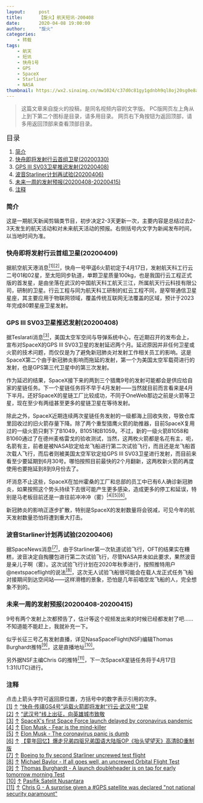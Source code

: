 ```yaml
---
layout:     post
title:      【旋火】航天短讯-200408
date:       2020-04-08 19:00:00
author:     "旋火"
categories:
    - 转载
tags:
    - 航天
    - 短讯
    - 快舟1号
    - GPS
    - SpaceX
    - Starliner
    - NASA
thumbnail: https://wx2.sinaimg.cn/mw1024/c37d0c81gy1gdnbh9ql8oj20sg0e8al3.jpg"
---
```

>这篇文章来自旋火的投稿，是同名视频内容的文字版。
>PC版网页左上角从上到下第二个图标是目录，请多用目录。
>网页右下角按钮为返回顶部，请多用返回顶部来查看顶部目录。

<escape><font size=4>目录</font></escape>

1. [简介](#简介)
2. [快舟即将发射行云首组卫星(20200330)](#快舟即将发射行云首组卫星-20200330)
3. [GPS III SV03卫星推迟发射(20200408)](#GPS-III-SV03卫星推迟发射-20200408)
4. [波音Starliner计划再试验(20200406)](#波音Starliner计划再试验-20200406)
5. [未来一周的发射预报(20200408-20200415)](#未来一周的发射预报-20200408-20200415)
6. [注释](#注释)

### 简介

这是一期航天新闻剪辑类节目，初步决定2-3天更新一次，主要内容是总结过去2-3天发生的航天活动和对未来航天活动的预报。右侧括号内文字为新闻发布时间，以当地时间为准。

### 快舟即将发射行云首组卫星(20200409)

据航空航天港消息<escape><a name = "ref_1_s" href="#ref_1_d"><sup>[1]</sup></a><a name = "ref_2_s" href="#ref_2_d"><sup>[2]</sup></a></escape>，快舟一号甲遥6火箭初定于4月17日，发射航天科工行云二号01和02星，至太阳同步轨道，单颗卫星质量100kg，也是我国行云工程正式版的首发星，是由坐落在武汉的中国航天科工航天三江，所属航天行云科技有限公司，研制的卫星。行云工程与同为航天科工研制的虹云工程不同，是窄带通信卫星星座，其主要应用于物联网领域，覆盖传统互联网无法覆盖的区域，预计于2023年完成80颗星座卫星发射。

### GPS III SV03卫星推迟发射(20200408)

据Teslarati消息<escape><a name = "ref_3_s" href="#ref_3_d"><sup>[3]</sup></a></escape>，美国太空军空间与导弹系统中心，在近期召开的发布会上，宣布对SpaceX的GPS III SV03卫星的发射延迟两个月。延迟原因并非任何卫星或火箭的技术问题，而仅仅是为了避免新冠肺炎对发射工作相关员工的影响。这是SpaceX第二个由于新冠肺炎影响而拖延的发射，第一个为美国太空军载荷进行的发射，也是GPS第三代卫星中的第三次发射。

作为延迟的结果，SpaceX接下来的两到三个猎鹰9号的发射可能都会是供应给自家的星链任务。下一个星链任务将不早于4月发射——当然就目前而言看来是4月下半月。还好SpaceX的星链工厂比较成功，不同于OneWeb那边之前是火箭等卫星，现在至少有两组甚至更多的星链卫星在等待发射。

除此之外，SpaceX近期连续两次星链任务发射的一级都海上回收失败，导致仓库里回收过的旧火箭存量下降。除了两个重型猎鹰火箭的助推器，目前SpaceX复用过的一级火箭只剩下了B1049，B1051和B1059。不过，新的一级火箭B1058和B1060通过了在德州麦格雷戈的验收测试，当然，这两枚火箭都是名花有主，呃，名箭有主，前者是被NASA钦定给龙飞船进行第二次试验飞行，而且还是龙飞船首次载人飞行，而后者则被美国太空军钦定给GPS III SV03卫星进行发射，而目前来看至少要延期到6月30号。哪怕按照目前最快的2个月翻新，这两枚新火箭的再度使用也要拖延到8到9月份去了。

坏消息不止这些，SpaceX在加州霍桑的工厂和总部的员工中已有6人确诊新冠肺炎，如果按照这个势头持续下去很可能产生更多感染，造成更多的停工和延误，特别是马老板目前还是一直往前冲冲冲（雾）<escape><a name = "ref_4_s" href="#ref_4_d"><sup>[4]</sup></a><a name = "ref_5_s" href="#ref_5_d"><sup>[5]</sup></a><a name = "ref_6_s" href="#ref_6_d"><sup>[6]</sup></a></escape>。

新冠肺炎的影响正逐步扩散，特别是SpaceX的发射数量将会锐减，可见今年的航天发射数量恐怕将遭到重大打击。

### 波音Starliner计划再试验(20200406)

据SpaceNews消息<escape><a name = "ref_7_s" href="#ref_7_d"><sup>[7]</sup></a></escape>，由于Starliner第一次轨道试验飞行，OFT的结果实在糟糕，波音决定自掏腰包进行第二次试验飞行，尽管NASA并未如此要求，果然波音是亲儿子啊（雾）。这次试验飞行计划在2020年秋季进行，按照推特用户@nextspaceflight的说法<escape><a name = "ref_8_s" href="#ref_8_d"><sup>[8]</sup></a></escape>，这次无人试验飞船很可能会在载人龙正式任务飞船对接期间到达空间站——这样滑稽的景象，恐怕是几年前唱空龙飞船的人，完全想象不到的。

### 未来一周的发射预报(20200408-20200415)

9号有两个发射上次都预告了，估计等这个视频发出来的时候已经都发射了吧……不知道能不能赶上，我就补充一下。

似乎长征三号乙有发射直播，详见NasaSpaceFlight(NSF)编辑Thomas Burghardt推特<escape><a name = "ref_9_s" href="#ref_9_d"><sup>[9]</sup></a></escape>，这是直播地址<escape><a name = "ref_10_s" href="#ref_10_d"><sup>[10]</sup></a></escape>。

另外据NSF主编Chris G的推特<escape><a name = "ref_11_s" href="#ref_11_d"><sup>[11]</sup></a></escape>，下一次SpaceX星链任务将于4月17日1:31(UTC)进行。

### 注释

点击上箭头字符可返回原位置，方括号中的数字表示引用的次序。
<escape></br><a name = "ref_1_d" href = "#ref_1_d">[1]</a></escape> <escape><a href = "#ref_1_s">↑</a></escape> <escape><a href = "http://www.9ifly.cn/forum.php?mod=viewthread&tid=92003&page=10#pid725892">
“快舟·传祺GS4号”运载火箭即将发射“行云·武汉号”卫星</a></br><a name = "ref_2_d" href = "#ref_2_d">[2]</a></escape> <escape><a href = "#ref_2_s">↑</a></escape> <escape><a href = "https://www.bilibili.com/video/BV1CV411o74u">
“武汉号”线上出征，向英雄城市致敬</a></br><a name = "ref_3_d" href = "#ref_3_d">[3]</a></escape> <escape><a href = "#ref_3_s">↑</a></escape> <escape><a href = "https://www.teslarati.com/spacex-first-space-force-launch-coronavirus-delay/">
SpaceX's first Space Force launch delayed by coronavirus pandemic</a></br><a name = "ref_4_d" href = "#ref_4_d">[4]</a></escape> <escape><a href = "#ref_4_s">↑</a></escape> <escape><a href = "https://twitter.com/elonmusk/status/1239031946962808832">
Elon Musk - Fear is the mind-killer</a></br><a name = "ref_5_d" href = "#ref_5_d">[5]</a></escape> <escape><a href = "#ref_5_s">↑</a></escape> <escape><a href = "https://twitter.com/elonmusk/status/1236029449042198528">
Elon Musk - The coronavirus panic is dumb</a></br><a name = "ref_6_d" href = "#ref_6_d">[6]</a></escape> <escape><a href = "#ref_6_s">↑</a></escape> <escape><a href = "https://www.bilibili.com/video/av4829011">
【童年回忆】爆走兄弟四驱兄弟国语大陆版OP《抬头望望天》高清BD重制版</a></br><a name = "ref_7_d" href = "#ref_7_d">[7]</a></escape> <escape><a href = "#ref_7_s">↑</a></escape> <escape><a href = "https://spacenews.com/boeing-to-fly-second-starliner-uncrewed-test-flight/">
Boeing to fly second Starliner uncrewed test flight</a></br><a name = "ref_8_d" href = "#ref_8_d">[8]</a></escape> <escape><a href = "#ref_8_s">↑</a></escape> <escape><a href = "https://twitter.com/nextspaceflight/status/1247284478348652544">
Michael Baylor - If all goes well, an uncrewed Orbital Flight Test</a></br><a name = "ref_9_d" href = "#ref_9_d">[9]</a></escape> <escape><a href = "#ref_9_s">↑</a></escape> <escape><a href = "https://twitter.com/TGMetsFan98/status/1248074437645172743">
Thomas Burghardt - A launch doubleheader is on tap for early tomorrow morning Test</a></br><a name = "ref_10_d" href = "#ref_10_d">[10]</a></escape> <escape><a href = "#ref_10_s">↑</a></escape> <escape><a href = "https://www.youtube.com/PSNengage">
Pasifik Satelit Nusantara</a></br><a name = "ref_11_d" href = "#ref_11_d">[11]</a></escape> <escape><a href = "#ref_11_s">↑</a></escape> <escape><a href = "https://twitter.com/ChrisG_NSF/status/1247896041568866305">
Chris G - A surprise given a #GPS satellite was declared "not national security paramount"</a></escape>